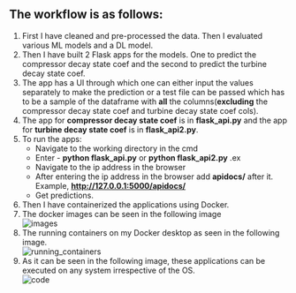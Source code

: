 ## The workflow is as follows:
1. First I have cleaned and pre-processed the data. Then I evaluated various ML models and a DL model. <br>
2. Then I have built 2 Flask apps for the models. One to predict the compressor decay state coef and the second to predict the turbine decay state coef. <br>
3. The app has a UI through which one can either input the values separately to make the prediction or a test file can be passed which has to be a sample of the dataframe with __all__ the columns(__excluding__ the compressor decay state coef and turbine decay state coef cols). <br>
4. The app for __compressor decay state coef__ is in __flask_api.py__ and the app for __turbine decay state coef__ is in __flask_api2.py__.
5. To run the apps: <br>
    - Navigate to the working directory in the cmd <br>
    - Enter - __python flask_api.py__ or __python flask_api2.py__ .ex 
    - Navigate to the ip address in the browser
    - After entering the ip address in the browser add __apidocs/__ after it. Example, __http://127.0.0.1:5000/apidocs/__
    - Get predictions.
5. Then I have containerized the applications using Docker. <br>
6. The docker images can be seen in the following image <br>
![images](https://user-images.githubusercontent.com/57378191/99681825-9c498880-2aa4-11eb-904f-c5394a8dfb19.png)
7. The running containers on my Docker desktop as seen in the following image. <br>
![running_containers](https://user-images.githubusercontent.com/57378191/99682559-5a6d1200-2aa5-11eb-9b3b-0bed62635399.png)
8. As it can be seen in the following image, these applications can be executed on any system irrespective of the OS. <br>
![code](https://user-images.githubusercontent.com/57378191/99685109-3b23b400-2aa8-11eb-8f1c-7a5eb0da005e.png)
